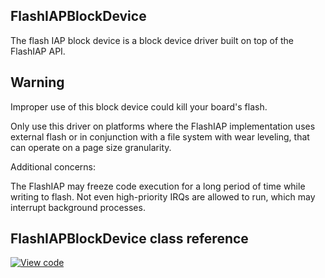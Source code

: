 ## FlashIAPBlockDevice

The flash IAP block device is a block device driver built on top of the FlashIAP API.

## Warning

Improper use of this block device could kill your board's flash.

Only use this driver on platforms where the FlashIAP implementation uses external flash or in conjunction with a file system with wear leveling, that can operate on a page size granularity.

Additional concerns:

The FlashIAP may freeze code execution for a long period of time while writing to flash. Not even high-priority IRQs are allowed to run, which may interrupt background processes.

## FlashIAPBlockDevice class reference

[![View code](https://www.mbed.com/embed/?type=library)](<Should be added after doxygen run>)

